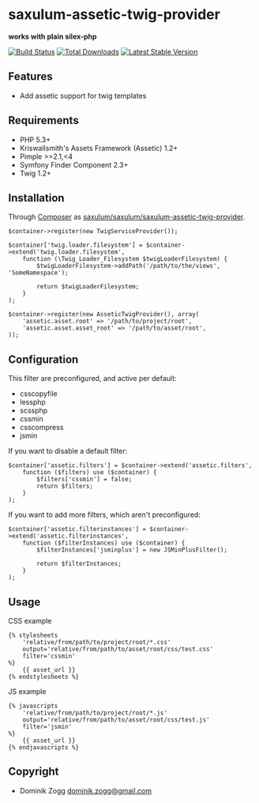 saxulum-assetic-twig-provider
=============================

**works with plain silex-php**

[![Build Status](https://api.travis-ci.org/saxulum/saxulum-assetic-twig-provider.png?branch=master)](https://travis-ci.org/saxulum/saxulum-assetic-twig-provider)
[![Total Downloads](https://poser.pugx.org/saxulum/saxulum-assetic-twig-provider/downloads.png)](https://packagist.org/packages/saxulum/saxulum-assetic-twig-provider)
[![Latest Stable Version](https://poser.pugx.org/saxulum/saxulum-assetic-twig-provider/v/stable.png)](https://packagist.org/packages/saxulum/saxulum-assetic-twig-provider)

Features
--------

* Add assetic support for twig templates

Requirements
------------

 * PHP 5.3+
 * Kriswallsmith's Assets Framework (Assetic) 1.2+
 * Pimple >=2.1,<4
 * Symfony Finder Component 2.3+
 * Twig 1.2+

Installation
------------

Through [Composer](http://getcomposer.org) as [saxulum/saxulum/saxulum-assetic-twig-provider][1].

``` {.php}
$container->register(new TwigServiceProvider());

$container['twig.loader.filesystem'] = $container->extend('twig.loader.filesystem',
    function (\Twig_Loader_Filesystem $twigLoaderFilesystem) {
        $twigLoaderFilesystem->addPath('/path/to/the/views', 'SomeNamespace');

        return $twigLoaderFilesystem;
    }
);

$container->register(new AsseticTwigProvider(), array(
    'assetic.asset.root' => '/path/to/project/root',
    'assetic.asset.asset_root' => '/path/to/asset/root',
));
```

Configuration
-------------

This filter are preconfigured, and active per default:

 * csscopyfile
 * lessphp
 * scssphp
 * cssmin
 * csscompress
 * jsmin

If you want to disable a default filter:

``` {.php}
$container['assetic.filters'] = $container->extend('assetic.filters',
    function ($filters) use ($container) {
        $filters['cssmin'] = false;
        return $filters;
    }
);
```

If you want to add more filters, which aren't preconfigured:

``` {.php}
$container['assetic.filterinstances'] = $container->extend('assetic.filterinstances',
    function ($filterInstances) use ($container) {
        $filterInstances['jsminplus'] = new JSMinPlusFilter();

        return $filterInstances;
    }
);
```

Usage
-----

CSS example

``` {.twig}
{% stylesheets
    'relative/from/path/to/project/root/*.css'
    output='relative/from/path/to/asset/root/css/test.css'
    filter='cssmin'
%}
    {{ asset_url }}
{% endstylesheets %}
```

JS example

``` {.twig}
{% javascripts
    'relative/from/path/to/project/root/*.js'
    output='relative/from/path/to/asset/root/css/test.js'
    filter='jsmin'
%}
    {{ asset_url }}
{% endjavascripts %}
```

Copyright
---------
* Dominik Zogg <dominik.zogg@gmail.com>

[1]: https://packagist.org/packages/saxulum/saxulum-assetic-twig-provider